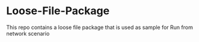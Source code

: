 # Loose-File-Package
This repo contains a loose file package that is used as sample for Run from network scenario
